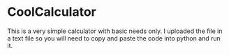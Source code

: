 # CoolCalculator
This is a very simple calculator with basic needs only.
I uploaded the file in a text file so you will need to copy and paste the code into python and run it.
